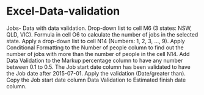 # Excel-Data-validation
Jobs- Data with data validation.
Drop-down list to cell M6 (3 states: NSW, QLD, VIC).
Formula in cell O6 to calculate the number of jobs in the selected state.
Apply a drop-down list to cell N14 (Numbers: 1, 2, 3, …, 9).
Apply Conditional Formatting to the Number of people column to find out the number of jobs with more than the number of people in the cell N14.
Add Data Validation to the Markup percentage column to have any number between 0.1 to 0.5. 
The Job start date column has been validated to have the Job date after 2015-07-01. Apply the validation (Date/greater than).
Copy the Job start date column Data Validation to Estimated finish date column.
